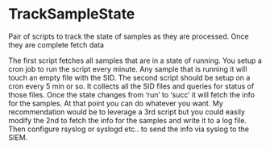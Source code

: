 # TrackSampleState
Pair of scripts to track the state of samples as they are processed. Once they are complete fetch data

The first script fetches all samples that are in a state of running. You setup a cron job to run the script every minute.
Any sample that is running it will touch an empty file with the SID.
The second script should be setup on a cron every 5 min or so. It collects all the SID files and queries for status of those files. Once the state changes from ‘run’ to ‘succ’ it will fetch the info for the samples. At that point you can do whatever you want.  My recommendation would be to leverage a 3rd script but you could easily modify the 2nd to fetch the info for the samples and write it to a log file. Then configure rsyslog or syslogd etc.. to send the info via syslog to the SIEM. 

